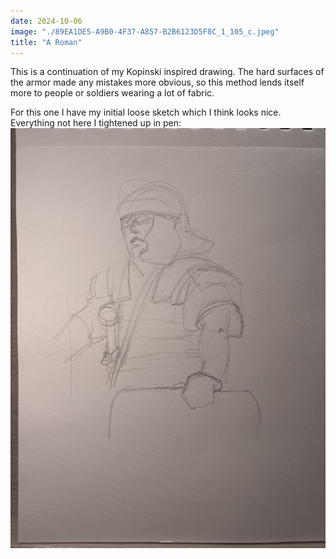 ```yaml
---
date: 2024-10-06
image: "./89EA1DE5-A9B0-4F37-A857-B2B6123D5F8C_1_105_c.jpeg"
title: "A Roman"
---
```

This is a continuation of my Kopinski inspired drawing. The hard surfaces of the armor made any mistakes more obvious, so this method lends itself more to people or soldiers wearing a lot of fabric.

For this one I have my initial loose sketch which I think looks nice. Everything not here I tightened up in pen:
![Roman soldier sketch](../../assets/IMG_0043.jpeg)
